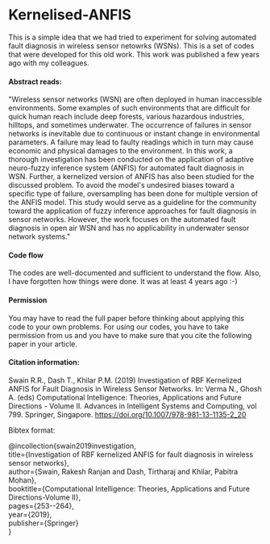 # Kernelised-ANFIS

This is a simple idea that we had tried to experiment for solving automated fault diagnosis in wireless sensor netowrks (WSNs). This is a set of codes that were developed for this old work. This work was published a few years ago with my colleagues. 

#### Abstract reads:

"Wireless sensor networks (WSN) are often deployed in human inaccessible environments. Some examples of such environments that are difficult for quick human reach include deep forests, various hazardous industries, hilltops, and sometimes underwater. The occurrence of failures in sensor networks is inevitable due to continuous or instant change in environmental parameters. A failure may lead to faulty readings which in turn may cause economic and physical damages to the environment. In this work, a thorough investigation has been conducted on the application of adaptive neuro-fuzzy inference system (ANFIS) for automated fault diagnosis in WSN. Further, a kernelized version of ANFIS has also been studied for the discussed problem. To avoid the model's undesired biases toward a specific type of failure, oversampling has been done for multiple version of the ANFIS model. This study would serve as a guideline for the community toward the application of fuzzy inference approaches for fault diagnosis in sensor networks. However, the work focuses on the automated fault diagnosis in open air WSN and has no applicability in underwater sensor network systems."


#### Code flow

The codes are well-documented and sufficient to understand the flow. Also, I have forgotten how things were done. It was at least 4 years ago :-)


#### Permission

You may have to read the full paper before thinking about applying this code to your own problems. For using our codes, you have to take permission from us and you have to make sure that you cite the following paper in your article.

#### Citation information:

Swain R.R., Dash T., Khilar P.M. (2019) Investigation of RBF Kernelized ANFIS for Fault Diagnosis in Wireless Sensor Networks. In: Verma N., Ghosh A. (eds) Computational Intelligence: Theories, Applications and Future Directions - Volume II. Advances in Intelligent Systems and Computing, vol 799. Springer, Singapore. <https://doi.org/10.1007/978-981-13-1135-2_20>

Bibtex format:

@incollection{swain2019investigation,\
  title={Investigation of RBF kernelized ANFIS for fault diagnosis in wireless sensor networks},\
  author={Swain, Rakesh Ranjan and Dash, Tirtharaj and Khilar, Pabitra Mohan},\
  booktitle={Computational Intelligence: Theories, Applications and Future Directions-Volume II},\
  pages={253--264},\
  year={2019},\
  publisher={Springer}\
}

